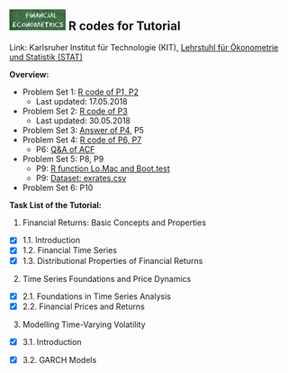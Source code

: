 ## <img src="logo.png" width="100" /> **R codes for Tutorial**

Link: Karlsruher Institut für Technologie (KIT), [Lehrstuhl für Ökonometrie und Statistik (STAT)](http://statistik.econ.kit.edu/index.php)

__Overview:__
- Problem Set 1: [R code of P1, P2](https://github.com/KITMetrics/Financial-Econometrics-Tutorial/blob/master/ps1.R)
  - Last updated: 17.05.2018
- Problem Set 2: [R code of P3](https://github.com/KITMetrics/Financial-Econometrics-Tutorial/blob/master/ps2.R)
  - Last updated: 30.05.2018
- Problem Set 3: [Answer of P4](https://github.com/KITMetrics/Financial-Econometrics-Tutorial/blob/master/P4_answer.pdf), P5
- Problem Set 4: [R code of P6, P7](https://github.com/KITMetrics/Financial-Econometrics-Tutorial/blob/master/ps4.R)
  - P6: [Q&A of ACF](https://github.com/KITMetrics/Financial-Econometrics-Tutorial/blob/master/P6_acf.pdf) 
- Problem Set 5: P8, P9
  - P9: [R function Lo.Mac and Boot.test](https://github.com/KITMetrics/Financial-Econometrics-Tutorial/blob/master/VR-test.pdf)
  - P9: [Dataset: exrates.csv](https://github.com/KITMetrics/Financial-Econometrics-Tutorial/blob/master/exrates.csv)
- Problem Set 6: P10

__Task List of the Tutorial:__
1. Financial Returns: Basic Concepts and Properties
- [x] 1.1. Introduction
- [x] 1.2. Financial Time Series
- [x] 1.3. Distributional Properties of Financial Returns

2. Time Series Foundations and Price Dynamics
- [x] 2.1. Foundations in Time Series Analysis
- [x] 2.2. Financial Prices and Returns

3. Modelling Time-Varying Volatility
- [x] 3.1. Introduction
- [x] 3.2. GARCH Models


